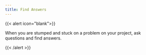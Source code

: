 ```yaml
---
title: Find Answers
---
```

{{< alert icon="blank">}}<div class="text-xl text-center">
When you are stumped and stuck on a problem on your project, ask questions and find answers.
</div>{{< /alert >}}